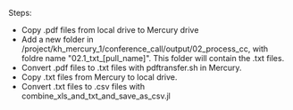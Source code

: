 Steps:
- Copy .pdf files from local drive to Mercury drive
- Add a new folder in /project/kh_mercury_1/conference_call/output/02_process_cc, with foldre name "02.1_txt_[pull_name]". This folder will contain the .txt files.
- Convert .pdf files to .txt files with pdftransfer.sh in Mercury.
- Copy .txt files from Mercury to local drive.
- Convert .txt files to .csv files with combine_xls_and_txt_and_save_as_csv.jl
